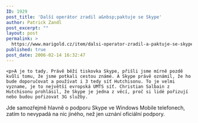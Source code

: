 ```yaml
---
ID: 1929
post_title: 'Další operátor zradil a&nbsp;paktuje se Skype'
author: Patrick Zandl
post_excerpt: ""
layout: post
permalink: >
  https://www.marigold.cz/item/dalsi-operator-zradil-a-paktuje-se-skype
published: true
post_date: 2006-02-14 16:32:47
---
```

	<p>A je to tady. Právě běží tiskovka Skype, přišli jsme mírně pozdě kvůli tomu, že jsme potkali cestou známé. A Skype právě oznámil, že ho bude doporučovat a používat i 3 tedy síť Hutchisonu. To je velmi vyzname, je to největší evropská UMTS síť. Christian Salbain z Hutchisonu prohlásil, že Skype je jedna z věcí, proč si lidé pořizují nebo budou pořizovat 3G služby.
Jde samozřejmě hlavně o podporu Skype ve Windows Mobile telefonech, zatím to nevypadá na nic jiného, než jen uznání oficiální podpory.
</p>